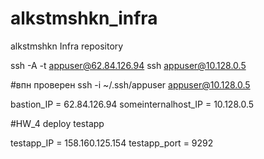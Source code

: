 # alkstmshkn_infra
alkstmshkn Infra repository

ssh -A -t appuser@62.84.126.94 ssh appuser@10.128.0.5

#впн проверен
ssh -i ~/.ssh/appuser appuser@10.128.0.5

bastion_IP = 62.84.126.94
someinternalhost_IP = 10.128.0.5

#HW_4 deploy testapp

testapp_IP = 158.160.125.154
testapp_port = 9292
